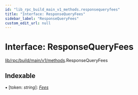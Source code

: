 ```yaml
---
id: "lib_rpc_build_main_v1_methods.responsequeryfees"
title: "Interface: ResponseQueryFees"
sidebar_label: "ResponseQueryFees"
custom_edit_url: null
---
```


# Interface: ResponseQueryFees

[lib/rpc/build/main/v1/methods](../modules/lib_rpc_build_main_v1_methods.md).ResponseQueryFees

## Indexable

▪ [token: *string*]: [*Fees*](../modules/lib_rpc_build_main_v1_value.md#fees)
